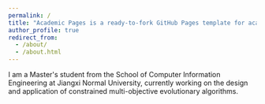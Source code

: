 ```yaml
---
permalink: /
title: "Academic Pages is a ready-to-fork GitHub Pages template for academic personal websites"
author_profile: true
redirect_from: 
  - /about/
  - /about.html
---
```


I am a Master's student from the School of Computer Information Engineering at Jiangxi Normal University, currently working on the design and application of constrained multi-objective evolutionary algorithms.
